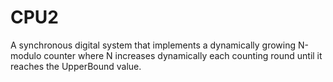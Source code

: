 # CPU2
A synchronous digital system that implements a dynamically growing N-modulo counter where N increases dynamically each counting round until it reaches the UpperBound value.
